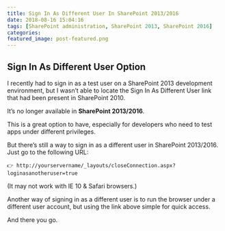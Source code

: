 ```yaml
---
title: Sign In As Different User In SharePoint 2013/2016
date: 2018-08-16 15:04:16
tags: [SharePoint administration, SharePoint 2013, SharePoint 2016]
categories: 
featured_image: post-featured.png  
---
```


## Sign In As Different User Option

I recently had to sign in as a test user on a SharePoint 2013 development environment, but I wasn’t able to locate the Sign In As Different User link that had been present in SharePoint 2010.

It’s no longer available in **SharePoint 2013/2016**.

This is a great option to have, especially for developers who need to test apps under different privileges.

But there’s still a way to sign in as a different user in SharePoint 2013/2016. Just go to the following URL:

``` 
👉 http://yourservername/_layouts/closeConnection.aspx?loginasanotheruser=true
```

(It may not work with IE 10 & Safari browsers.)

Another way of signing in as a different user is to run the browser under a different user account, but using the link above simple for quick access.

And there you go.

